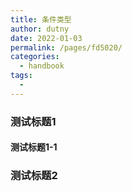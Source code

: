 ```yaml
---
title: 条件类型
author: dutny
date: 2022-01-03
permalink: /pages/fd5020/
categories: 
  - handbook
tags: 
  - 
---
```


### 测试标题1

#### 测试标题1-1

### 测试标题2
